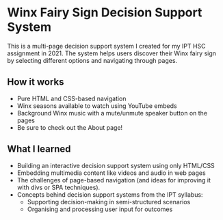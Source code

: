 # Winx Fairy Sign Decision Support System

This is a multi-page decision support system I created for my IPT HSC assignment in 2021. The system helps users discover their Winx fairy sign by selecting different options and navigating through pages.

## How it works
- Pure HTML and CSS-based navigation
- Winx seasons available to watch using YouTube embeds
- Background Winx music with a mute/unmute speaker button on the pages
- Be sure to check out the About page!

## What I learned
- Building an interactive decision support system using only HTML/CSS
- Embedding multimedia content like videos and audio in web pages
- The challenges of page-based navigation (and ideas for improving it with divs or SPA techniques).
- Concepts behind decision support systems from the IPT syllabus:
  - Supporting decision-making in semi-structured scenarios
  - Organising and processing user input for outcomes
